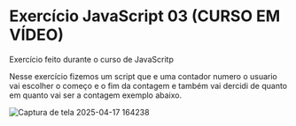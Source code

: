 # Exercício JavaScript 03 (CURSO EM VÍDEO)
 Exercício feito durante o curso de JavaScritp

 Nesse exercício fizemos um script que e uma contador numero o usuario vai escolher o começo e o fim da contagem e também vai dercidi de
 quanto em quanto vai ser a contagem exemplo abaixo.
 

![Captura de tela 2025-04-17 164238](https://github.com/user-attachments/assets/054b66f9-907e-42d3-924e-d7edc564a7ac)
